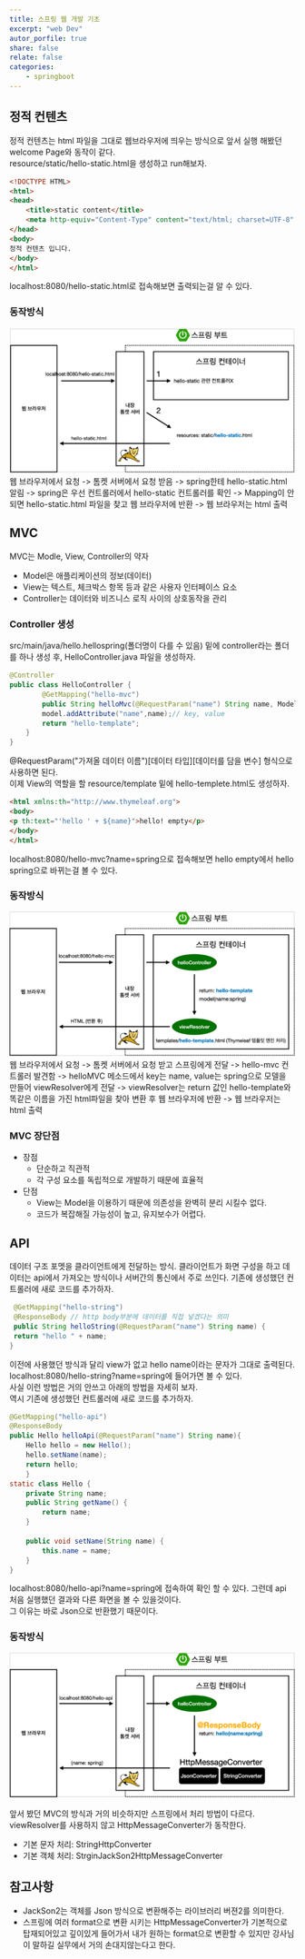 ```yaml
---
title: 스프링 웹 개발 기초
excerpt: "web Dev"
autor_porfile: true
share: false
relate: false
categories:
    - springboot
---
```

##  정적 컨텐츠
정적 컨텐츠는 html 파일을 그대로 웹브라우저에 띄우는 방식으로  앞서 실행 해봤던 welcome Page와 동작이 같다.  
resource/static/hello-static.html을 생성하고 run해보자.
~~~html
<!DOCTYPE HTML>
<html>
<head>
    <title>static content</title>
    <meta http-equiv="Content-Type" content="text/html; charset=UTF-8" />
</head>
<body>
정적 컨텐츠 입니다.
</body>
</html>
~~~
localhost:8080/hello-static.html로 접속해보면 출력되는걸 알 수 있다.
### 동작방식
<div><img src="../../assets/images/staticContents.PNG"></div>
웹 브라우저에서 요청 -> 톰켓 서버에서 요청 받음 -> spring한테 hello-static.html 알림  
-> spring은 우선 컨트롤러에서 hello-static 컨트롤러를 확인 -> Mapping이 안되면 hello-static.html 파일을 찾고 웹 브라우저에 반환 -> 웹 브라우저는 html 출력

## MVC
MVC는 Modle, View, Controller의 약자
* Model은 애플리케이션의 정보(데이터) 
* View는 텍스트, 체크박스 항목 등과 같은 사용자 인터페이스 요소
* Controller는 데이터와 비즈니스 로직 사이의 상호동작을 관리

### Controller 생성
src/main/java/hello.hellospring(폴더명이 다를 수 있음) 밑에 controller라는 폴더를 하나 생성 후, HelloController.java 파일을 생성하자.
~~~java
@Controller
public class HelloController {
        @GetMapping("hello-mvc")
        public String helloMvc(@RequestParam("name") String name, Model model){
        model.addAttribute("name",name);// key, value
        return "hello-template";
    }
}
~~~
@RequestParam("가져올 데이터 이름")[데이터 타입][데이터를 담을 변수] 형식으로 사용하면 된다.  
이제 View의 역할을 할 resource/template 밑에 hello-templete.html도 생성하자.
~~~html
<html xmlns:th="http://www.thymeleaf.org">
<body>
<p th:text="'hello ' + ${name}">hello! empty</p>
</body>
</html>
~~~
localhost:8080/hello-mvc?name=spring으로 접속해보면 hello empty에서 hello spring으로 바뀌는걸 볼 수 있다.
### 동작방식
<div><img src="../../assets/images/MVC.PNG"></div>
웹 브라우저에서 요청 -> 톰켓 서버에서 요청 받고 스프링에게 전달 -> hello-mvc 컨트롤러 발견함 -> helloMVC 메소드에서 key는 name, value는 spring으로 모델을 만들어 viewResolver에게 전달
-> viewResolver는 return 값인 hello-template와 똑같은 이름을 가진 html파일을 찾아 변환 후 웹 브라우저에 반환 -> 웹 브라우저는 html 출력

### MVC 장단점
* 장점
    * 단순하고 직관적
    * 각 구성 요소를 독립적으로 개발하기 때문에 효율적
* 단점
    * View는 Model을 이용하기 때문에 의존성을 완벽히 분리 시킬수 없다.
    * 코드가 복잡해질 가능성이 높고, 유지보수가 어렵다.

## API

데이터 구조 포멧을 클라이언트에게 전달하는 방식. 클라이언트가 화면 구성을 하고 데이터는 api에서 가져오는 방식이나 서버간의 통신에서 주로 쓰인다.
기존에 생성했던 컨트롤러에 새로 코드를 추가하자.
~~~java
 @GetMapping("hello-string")
 @ResponseBody // http body부분에 데이터를 직접 넣겠다는 의미
 public String helloString(@RequestParam("name") String name) {
 return "hello " + name;
}
~~~
이전에 사용했던 방식과 달리 view가 없고 hello name이라는 문자가 그대로 출력된다.  
localhost:8080/hello-string?name=spring에 들어가면 볼 수 있다.  
사실 이런 방법은 거의 안쓰고 아래의 방법을 자세히 보자.  
역시 기존에 생성했던 컨트롤러에 새로 코드를 추가하자.  
~~~java
@GetMapping("hello-api")
@ResponseBody
public Hello helloApi(@RequestParam("name") String name){
    Hello hello = new Hello();
    hello.setName(name);
    return hello;
    }
static class Hello {
    private String name;
    public String getName() {
        return name;
    }

    public void setName(String name) {
        this.name = name;
    }
}
~~~
localhost:8080/hello-api?name=spring에 접속하여 확인 할 수 있다. 그런데 api 처음 실행했던 결과와 다른 화면을 볼 수 있을것이다.  
그 이유는 바로 Json으로 반환했기 때문이다.  
### 동작방식

<div><img src="../../assets/images/api.PNG"></div>

앞서 봤던 MVC의 방식과 거의 비슷하지만 스프링에서 처리 방법이 다르다.  
viewResolver를 사용하지 않고 HttpMessageConverter가 동작한다.  
- 기본 문자 처리: StringHttpConverter
- 기본 객체 처리: StrginJackSon2HttpMessageConverter

## 참고사항
- JackSon2는 객체를 Json 방식으로 변환해주는 라이브러리 버젼2를 의미한다.  
- 스프링에 여러 format으로 변환 시키는 HttpMessageConverter가 기본적으로 탑재되어있고 깊이있게 들어가서 내가 원하는 format으로 변환할 수 있지만 강사님이 말하길 실무에서 거의 손대지않는다고 한다.
